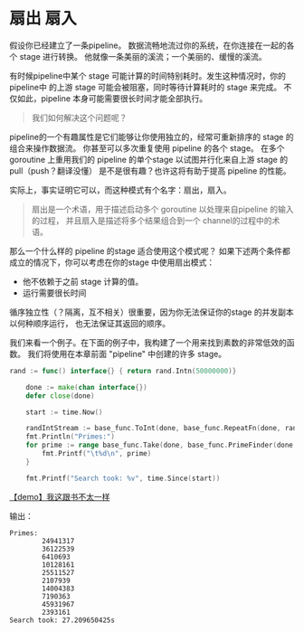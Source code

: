 # 扇出 扇入
假设你已经建立了一条pipeline。
数据流畅地流过你的系统，在你连接在一起的各个 stage 进行转换。
他就像一条美丽的溪流；一个美丽的、缓慢的溪流。

有时候pipeline中某个 stage 可能计算的时间特别耗时。发生这种情况时，你的pipeline中
的上游 stage 可能会被阻塞，同时等待计算耗时的 stage 来完成。
不仅如此，pipeline 本身可能需要很长时间才能全部执行。
> 我们如何解决这个问题呢？

pipeline的一个有趣属性是它们能够让你使用独立的，经常可重新排序的 stage 的组合来操作数据流。
你甚至可以多次重复使用 pipeline 的各个 stage。
在多个 goroutine 上重用我们的 pipeline 的单个stage 以试图并行化来自上游 stage 的pull（push？翻译没懂）
是不是很有趣？也许这将有助于提高 pipeline 的性能。

实际上，事实证明它可以，而这种模式有个名字：扇出，扇入。

> 扇出是一个术语，用于描述启动多个 goroutine 以处理来自pipeline 的输入的过程，
并且扇入是描述将多个结果组合到一个 channel的过程中的术语。

那么一个什么样的 pipeline 的stage 适合使用这个模式呢？
如果下述两个条件都成立的情况下，你可以考虑在你的stage 中使用扇出模式：
- 他不依赖于之前 stage 计算的值。
- 运行需要很长时间

循序独立性（？隔离，互不相关）很重要，因为你无法保证你的stage 的并发副本以何种顺序运行，
也无法保证其返回的顺序。

我们来看一个例子。在下面的例子中，我构建了一个用来找到素数的非常低效的函数。
我们将使用在本章前面 "pipeline" 中创建的许多 stage。
```go
rand := func() interface{} { return rand.Intn(50000000)}

	done := make(chan interface{})
	defer close(done)

	start := time.Now()

	randIntStream := base_func.ToInt(done, base_func.RepeatFn(done, rand))
	fmt.Println("Primes:")
	for prime := range base_func.Take(done, base_func.PrimeFinder(done, randIntStream), 10) {
		fmt.Printf("\t%d\n", prime)
	}

	fmt.Printf("Search took: %v", time.Since(start))
```
[【demo】我这跟书不太一样](main.go)

输出：
```shell
Primes:
        24941317
        36122539
        6410693
        10128161
        25511527
        2107939
        14004383
        7190363
        45931967
        2393161
Search took: 27.209650425s
```

